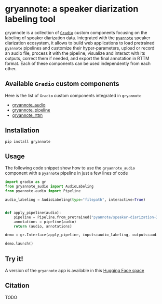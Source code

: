 # gryannote: a  speaker diarization labeling tool

gryannote is a collection of [`Gradio`](https://www.gradio.app/) custom components focusing on the labeling of speaker diarization data. Integrated with the [`pyannote`](https://github.com/pyannote/pyannote-audio) speaker diarization ecosystem, it allows to build web applications to load pretrained `pyannote` pipelines and customize their hyper-parameters, upload or record an audio file, process it with the pipeline, visualize and interact with its outputs, correct them if needed, and export the final annotation in RTTM format. Each of these components can be used independently from each other.

## Available `Gradio` custom components

Here is the list of `Gradio` custom components integrated in `gryannote`

- [gryannote_audio](https://github.com/clement-pages/gryannote/tree/main/gryannote/audio/README.md)
- [gryannote_pipeline](https://github.com/clement-pages/gryannote/tree/main/gryannote/pipeline/README.md)
- [gryannote_rttm](https://github.com/clement-pages/gryannote/tree/main/gryannote/rttm/README.md)

## Installation

```shell
pip install gryannote
```

## Usage

The following code snippet show how to use the `gryannote_audio` component with a `pyannote` pipeline in just a few lines of code

```python
import gradio as gr
from gryannote_audio import AudioLabeling
from pyannote.audio import Pipeline

audio_labeling = AudioLabeling(type="filepath", interactive=True)


def apply_pipeline(audio):
    pipeline = Pipeline.from_pretrained("pyannote/speaker-diarization-3.1")
    annotations = pipeline(audio)
    return (audio, annotations)

demo = gr.Interface(apply_pipeline, inputs=audio_labeling, outputs=audio_labeling)

demo.launch()
```

## Try it!

A version of the `gryannote` app is available in this [Hugging Face space](https://huggingface.co/spaces/clement-pages/gryannote)

## Citation

TODO
